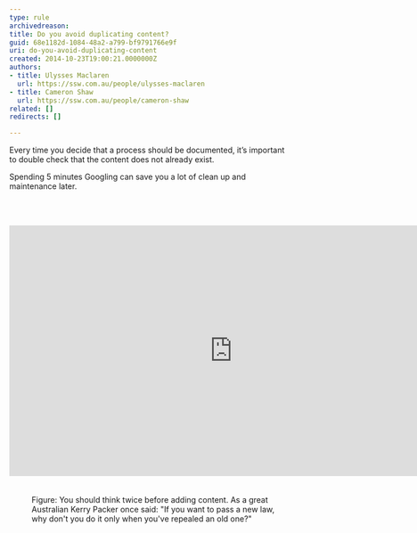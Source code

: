 ```yaml
---
type: rule
archivedreason: 
title: Do you avoid duplicating content?
guid: 68e1182d-1084-48a2-a799-bf9791766e9f
uri: do-you-avoid-duplicating-content
created: 2014-10-23T19:00:21.0000000Z
authors:
- title: Ulysses Maclaren
  url: https://ssw.com.au/people/ulysses-maclaren
- title: Cameron Shaw
  url: https://ssw.com.au/people/cameron-shaw
related: []
redirects: []

---
```



<p class="p1">Every time you decide that a process should be documented, it’s important to double check that the content does not already exist.&#160;<br></p><p class="p1">Spending 5 minutes Googling can save you a lot of clean up and maintenance later.<br></p>
<br><excerpt class='endintro'></excerpt><br>
<dl class="image"><dt><div class="ms-rtestate-read ms-rte-embedcode ms-rte-embedil ms-rtestate-notify"><iframe width="800" height="450" src="https&#58;//www.youtube.com/embed/LnwYoOeWZGA?rel=0" frameborder="0"></iframe>&#160;</div>​​​​ <br></dt><dd>Figure&#58; You should think twice before adding content. As a great Australian Kerry Packer once said&#58; &quot;If you want to pass a new law, why don't you do it only when you've repealed an old one?&quot;<br>​​<br><br></dd></dl>



